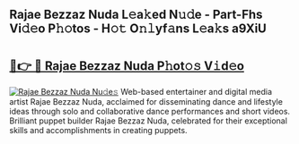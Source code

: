 ## Rajae Bezzaz Nuda L𝚎a𝚔ed N𝚞𝚍e - Part-Fhs Vi𝚍𝚎o P𝚑𝚘tos - H𝚘𝚝 O𝚗𝚕yf𝚊ns L𝚎a𝚔s a9XiU

# <h2><a href="http://kf1jeq.oniu.top/?m=Rajae+Bezzaz+Nuda">🔗👉 🔴 Rajae Bezzaz Nuda P𝚑ot𝚘𝚜 V𝚒d𝚎o</a></h2>

[![Rajae Bezzaz Nuda Nu𝚍e𝚜](https://i.imgur.com/0qMVB7G.gif)](http://kf1jeq.oniu.top/?m=Rajae+Bezzaz+Nuda)
Web-based entertainer and digital media artist Rajae Bezzaz Nuda, acclaimed for disseminating dance and lifestyle ideas through solo and collaborative dance performances and short videos. Brilliant puppet builder Rajae Bezzaz Nuda, celebrated for their exceptional skills and accomplishments in creating puppets.  
